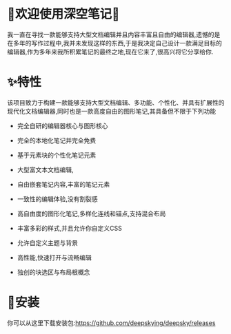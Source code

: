 # 👏欢迎使用深空笔记👏

我一直在寻找一款能够支持大型文档编辑并且内容丰富且自由的编辑器,遗憾的是在多年的写作过程中,我并未发现这样的东西,于是我决定自己设计一款满足目标的编辑器,作为多年来我所积累笔记的最终之地,现在它来了,很高兴将它分享给你.



# ✨特性
该项目致力于构建一款能够支持大型文档编辑、多功能、个性化、并具有扩展性的现代化文档编辑器,同时也是一款高度自由的图形笔记,其具备但不限于下列功能

- 完全自研的编辑器核心与图形核心

- 完全的本地化笔记并完全免费

- 基于元素块的个性化笔记元素

- 大型富文本文档编辑,

- 自由嵌套笔记内容,丰富的笔记元素

- 一致性的编辑体验,没有割裂感

- 高自由度的图形化笔记,多样化连线和锚点,支持混合布局

- 丰富多彩的样式,并且允许你自定义CSS

- 允许自定义主题与背景

- 高性能,快速打开与流畅编辑

- 独创的块选区与布局根概念



# 👀安装

你可以从这里下载安装包:https://github.com/deepskying/deepsky/releases​
